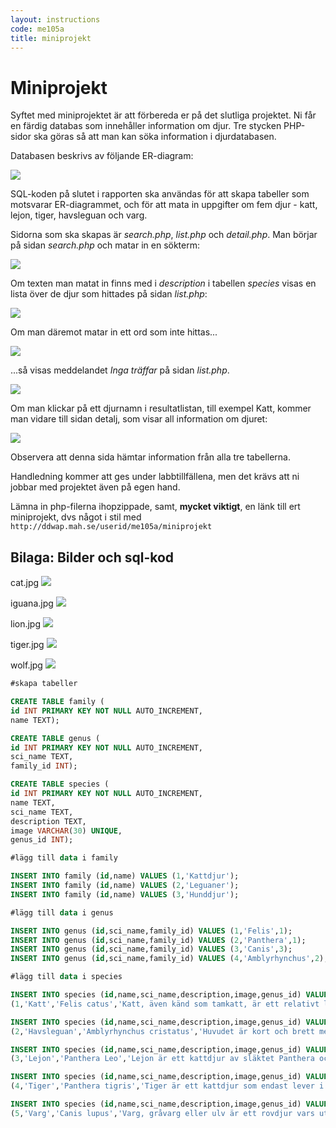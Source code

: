 ```yaml
---
layout: instructions
code: me105a
title: miniprojekt
---
```


<style>
pre {white-space: pre-wrap;}
</style>

# Miniprojekt

Syftet med miniprojektet är att förbereda er på det slutliga projektet. Ni får en färdig databas som innehåller information om djur. Tre stycken PHP-sidor ska göras så att man kan söka information i djurdatabasen. 

Databasen beskrivs av följande ER-diagram:

![](er-miniprojekt.png)

SQL-koden på slutet i rapporten ska användas för att skapa tabeller som motsvarar ER-diagrammet, och för att mata in uppgifter om fem djur - katt, lejon, tiger, havsleguan och varg. 

Sidorna som ska skapas är *search.php*, *list.php* och *detail.php*. Man börjar på sidan *search.php* och matar in en sökterm:

![](katt.png)

Om texten man matat in finns med i *description* i tabellen *species* visas en lista över de djur som hittades på sidan *list.php*:

![](kattresultat.png)

Om man däremot matar in ett ord som inte hittas...

![](groda.png)

...så visas meddelandet *Inga träffar* på sidan *list.php*.

![](grodaresultat.png)

Om man klickar på ett djurnamn i resultatlistan, till exempel Katt, kommer man vidare till sidan detalj, som visar all information om djuret:

![](kattdetalj.png)

Observera att denna sida hämtar information från alla tre tabellerna. 

Handledning kommer att ges under labbtillfällena, men det krävs att ni jobbar med projektet även på egen hand. 

Lämna in php-filerna ihopzippade, samt, **mycket viktigt**, en länk till ert miniprojekt, dvs något i stil med `http://ddwap.mah.se/userid/me105a/miniprojekt`

## Bilaga: Bilder och sql-kod

cat.jpg
![](cat.jpg)

iguana.jpg
![](iguana.jpg)

lion.jpg
![](lion.jpg)

tiger.jpg
![](tiger.jpg)

wolf.jpg
![](wolf.jpg)


```sql
#skapa tabeller

CREATE TABLE family (
id INT PRIMARY KEY NOT NULL AUTO_INCREMENT,
name TEXT);

CREATE TABLE genus (
id INT PRIMARY KEY NOT NULL AUTO_INCREMENT,
sci_name TEXT,
family_id INT);

CREATE TABLE species (
id INT PRIMARY KEY NOT NULL AUTO_INCREMENT,
name TEXT,
sci_name TEXT,
description TEXT,
image VARCHAR(30) UNIQUE,
genus_id INT);

#lägg till data i family

INSERT INTO family (id,name) VALUES (1,'Kattdjur');
INSERT INTO family (id,name) VALUES (2,'Leguaner');
INSERT INTO family (id,name) VALUES (3,'Hunddjur');

#lägg till data i genus

INSERT INTO genus (id,sci_name,family_id) VALUES (1,'Felis',1);
INSERT INTO genus (id,sci_name,family_id) VALUES (2,'Panthera',1);
INSERT INTO genus (id,sci_name,family_id) VALUES (3,'Canis',3);
INSERT INTO genus (id,sci_name,family_id) VALUES (4,'Amblyrhynchus',2);

#lägg till data i species

INSERT INTO species (id,name,sci_name,description,image,genus_id) VALUES
(1,'Katt','Felis catus','Katt, även känd som tamkatt, är ett relativt litet, smygjagande rovdjur i familjen kattdjur och ett vanligt sällskapsdjur i stora delar av världen.','cat.jpg',1);

INSERT INTO species (id,name,sci_name,description,image,genus_id) VALUES
(2,'Havsleguan','Amblyrhynchus cristatus','Huvudet är kort och brett med trubbig nos samt har översidan beklädd med mosaikartad anordnade större och mindre sköldar. Den kraftiga bålen och den långa stjärten är på ryggsidan försedda med en kam. Svansen, som mot spetsen är starkt hoptryckt från sidorna, är beklädd med större fyrkantiga fjäll. Benen är korta och kraftiga; tårna försedda med små simhudar. Denna ödla uppnår en totallängd av 150 cm med svansen.','iguana.jpg',4);

INSERT INTO species (id,name,sci_name,description,image,genus_id) VALUES
(3,'Lejon','Panthera Leo','Lejon är ett kattdjur av släktet Panthera och världens näst största kattdjur, bara tigern är större. Lejonen lever i motsats till andra kattdjur i flockar. Två av artens viktigaste kännetecken är hanarnas man och dess rytande vilket är unikt bland kattdjuren. Lejon förekommer idag i Afrika och i den indiska delstaten Gujarat.','lion.jpg',2);

INSERT INTO species (id,name,sci_name,description,image,genus_id) VALUES
(4,'Tiger','Panthera tigris','Tiger är ett kattdjur som endast lever i Asien. Tigern är det största nu levande kattdjuret. Man delar upp de idag förekommande beståndet i sex underarter. Utöver detta känner man till tre utdöda underarter. De flesta tigrar lever i fuktig tropisk och subtropisk lövskog, men finns även i tempererade löv- och barrskogar. I denna miljö utgör pälsens mönster bra kamouflage. Tigern är en god simmare och badar ofta. Den jagar ensam och äter främst medelstora djur ur familjerna svindjur och hjortdjur, men tigern är opportunistisk och äter det den kommer över, så dieten inkluderar även fisk, fåglar, insekter, amfibier, reptiler, gnagare, piggsvin och primater. ','tiger.jpg',2);

INSERT INTO species (id,name,sci_name,description,image,genus_id) VALUES
(5,'Varg','Canis lupus','Varg, gråvarg eller ulv är ett rovdjur vars utbredningsområde sträcker sig över stora delar av världen. Vargen är det största hunddjuret och en fullvuxen varg väger vanligen 30 till 50 kg. En mängd underarter är beskrivna men det vetenskapligt faktiskt accepterade antalet är under diskussion. Vargen är även stamfader till hunden.','wolf.jpg',3);
```
